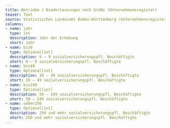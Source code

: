 ```yaml
---
title: Betriebe / Niederlassungen nach Größe (Unternehmensregister)
teaser: Text
source: Statistisches Landesamt Baden-Württemberg (Unternehmensregister)
columns:
- name: jahr
  type: int
  description: Jahr der Erhebung
  short: Jahr
- name: bis9
  type: Optional[int]
  description: 0 – 9 sozialversicherungspfl. Beschäftigte
  short: 0 – 9 sozialversicherungspfl. Beschäftigte
- name: bis49
  type: Optional[int]
  description: 10 – 49 sozialversicherungspfl. Beschäftigte
  short: 10 – 49 sozialversicherungspfl. Beschäftigte
- name: bis249
  type: Optional[int]
  description: 50 – 249 sozialversicherungspfl. Beschäftigte
  short: 50 – 249 sozialversicherungspfl. Beschäftigte
- name: ueber250
  type: Optional[int]
  description: 250 und mehr sozialversicherungspfl. Beschäftigte
  short: 250 und mehr sozialversicherungspfl. Beschäftigte
---
```

